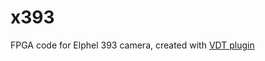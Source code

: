 x393
=====

FPGA code for Elphel 393 camera, created with [VDT plugin](https://github.com/Elphel/vdt-plugin)

